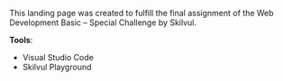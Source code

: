 This landing page was created to fulfill the final assignment of the Web Development Basic – Special Challenge by Skilvul.
 
**Tools**:
- Visual Studio Code
- Skilvul Playground 
